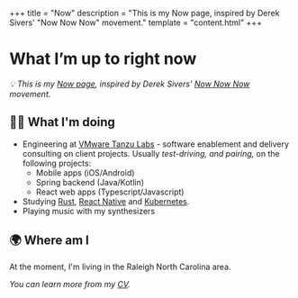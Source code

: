+++
title = "Now"
description = "This is my Now page, inspired by Derek Sivers' \"Now Now Now\" movement."
template = "content.html"
+++
# What I’m up to right now 
*💡 This is my [Now page](https://nownownow.com/about), inspired by Derek Sivers' [Now Now Now](https://nownownow.com/) movement.*

## 👨‍💻  What I'm doing
- Engineering at [VMware Tanzu Labs](https://tanzu.vmware.com/labs) - software enablement and delivery consulting on client projects. Usually *test-driving, and pairing,* on the following projects:
    - Mobile apps (iOS/Android)
    - Spring backend (Java/Kotlin)
    - React web apps (Typescript/Javascript)
- Studying [Rust](https://www.rust-lang.org/), [React Native](https://reactnative.dev/) and [Kubernetes](https://kubernetes.io/).
- Playing music with my synthesizers

## 🌍  Where am I
At the moment, I'm living in the Raleigh North Carolina area.

*You can learn more from my [CV](/career/cv.pdf).*
